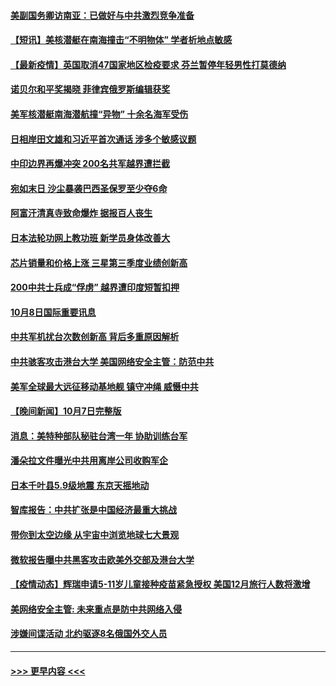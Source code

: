 #### [美副国务卿访南亚：已做好与中共激烈竞争准备](../pages/prog202/a103238042.md?t=10090250) 
#### [【短讯】美核潜艇在南海撞击“不明物体” 学者析地点敏感](../pages/prog202/a103237971.md?t=10090250) 
#### [【最新疫情】英国取消47国家地区检疫要求 芬兰暂停年轻男性打莫德纳](../pages/prog202/a103237955.md?t=10090250) 
#### [诺贝尔和平奖揭晓 菲律宾俄罗斯编辑获奖](../pages/prog202/a103237969.md?t=10090250) 
#### [美军核潜艇南海潜航撞“异物” 十余名海军受伤](../pages/prog202/a103237902.md?t=10090250) 
#### [日相岸田文雄和习近平首次通话 涉多个敏感议题](../pages/prog202/a103237907.md?t=10090250) 
#### [中印边界再爆冲突 200名共军越界遭拦截](../pages/prog202/a103237898.md?t=10090250) 
#### [宛如末日 沙尘暴袭巴西圣保罗至少夺6命](../pages/prog202/a103237873.md?t=10090250) 
#### [阿富汗清真寺致命爆炸 据报百人丧生](../pages/prog202/a103237872.md?t=10090250) 
#### [日本法轮功网上教功班 新学员身体改善大](../pages/prog202/a103237679.md?t=10090250) 
#### [芯片销量和价格上涨 三星第三季度业绩创新高](../pages/prog202/a103237806.md?t=10090250) 
#### [200中共士兵成“俘虏” 越界遭印度短暂扣押](../pages/prog202/a103237712.md?t=10090250) 
#### [10月8日国际重要讯息](../pages/prog202/a103237707.md?t=10090250) 
#### [中共军机扰台次数创新高 背后多重原因解析](../pages/prog202/a103237641.md?t=10090250) 
#### [中共骇客攻击港台大学 美国网络安全主管：防范中共](../pages/prog202/a103237250.md?t=10090250) 
#### [美军全球最大远征移动基地舰 镇守冲绳 威慑中共](../pages/prog202/a103237355.md?t=10090250) 
#### [【晚间新闻】10月7日完整版](../pages/prog202/a103237452.md?t=10090250) 
#### [消息：美特种部队秘驻台湾一年 协助训练台军](../pages/prog202/a103237440.md?t=10090250) 
#### [潘朵拉文件曝光中共用离岸公司收购军企](../pages/prog202/a103237457.md?t=10090250) 
#### [日本千叶县5.9级地震 东京天摇地动](../pages/prog202/a103237299.md?t=10090250) 
#### [智库报告：中共扩张是中国经济最重大挑战](../pages/prog202/a103237310.md?t=10090250) 
#### [带你到太空边缘 从宇宙中浏览地球七大景观](../pages/prog202/a103237276.md?t=10090250) 
#### [微软报告曝中共黑客攻击欧美外交部及港台大学](../pages/prog202/a103237152.md?t=10090250) 
#### [【疫情动态】辉瑞申请5-11岁儿童接种疫苗紧急授权 美国12月旅行人数将激增](../pages/prog202/a103237253.md?t=10090250) 
#### [美网络安全主管: 未来重点是防中共网络入侵](../pages/prog202/a103237248.md?t=10090250) 
#### [涉嫌间谍活动 北约驱逐8名俄国外交人员](../pages/prog202/a103237242.md?t=10090250) 

----
#### [ >>> 更早内容 <<< ](../indexes/prog202-earlier.md)
